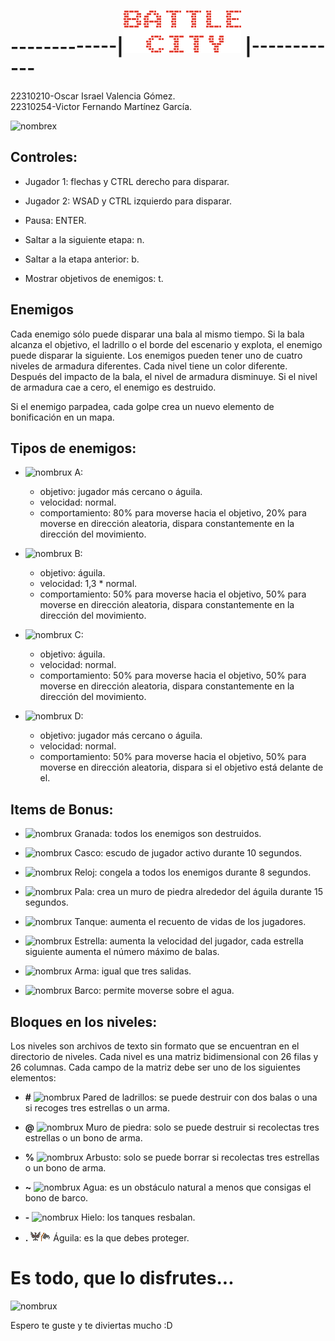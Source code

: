 # -------------|![NOMBRUX](https://github.com/IngeOski19/Battle-city/blob/main/assets/Images/title%20(1).png?raw=true) |------------


22310210-Oscar Israel Valencia Gómez.<br>
22310254-Victor Fernando Martínez García.

![nombrex](https://camo.githubusercontent.com/a304a8c6d21e02e87e5f3c8b83bb0952a9a2da2ffec8349368ea74d27df9bd33/68747470733a2f2f64726976652e676f6f676c652e636f6d2f75633f6578706f72743d766965772669643d3161654c5f61494a6773536941496c73736c62627a3838536b2d454f5f54503039)

## Controles:
+ Jugador 1: flechas y CTRL derecho para disparar.

+ Jugador 2: WSAD y CTRL izquierdo para disparar.

+ Pausa: ENTER.

+ Saltar a la siguiente etapa: n.

+ Saltar a la etapa anterior: b.

+ Mostrar objetivos de enemigos: t.

## Enemigos
Cada enemigo sólo puede disparar una bala al mismo tiempo. Si la bala alcanza el objetivo, el ladrillo o el borde del escenario y explota, el enemigo puede disparar la siguiente. Los enemigos pueden tener uno de cuatro niveles de armadura diferentes. Cada nivel tiene un color diferente. Después del impacto de la bala, el nivel de armadura disminuye. Si el nivel de armadura cae a cero, el enemigo es destruido.

Si el enemigo parpadea, cada golpe crea un nuevo elemento de bonificación en un mapa.

## Tipos de enemigos: 
    
+ ![nombrux](https://github.com/krystiankaluzny/Tanks/raw/master/resources/img/enemy_a.png) A:

     - objetivo: jugador más cercano o águila.
  - velocidad: normal.
  - comportamiento: 80% para moverse hacia el objetivo, 20% para moverse en dirección aleatoria,
dispara constantemente en la dirección del movimiento.

+ ![nombrux](https://github.com/krystiankaluzny/Tanks/raw/master/resources/img/enemy_b.png) B:

  - objetivo: águila.
  - velocidad: 1,3 * normal.
  - comportamiento: 50% para moverse hacia el objetivo, 50% para moverse en dirección aleatoria,
dispara constantemente en la dirección del movimiento.

+ ![nombrux](https://github.com/krystiankaluzny/Tanks/raw/master/resources/img/enemy_c.png) C:

  - objetivo: águila.
  - velocidad: normal.
  - comportamiento: 50% para moverse hacia el objetivo, 50% para moverse en dirección aleatoria,
dispara constantemente en la dirección del movimiento.

+ ![nombrux](https://github.com/krystiankaluzny/Tanks/raw/master/resources/img/enemy_d.png) D:

  -  objetivo: jugador más cercano o águila.
  -  velocidad: normal.
  - comportamiento: 50% para moverse hacia el objetivo, 50% para moverse en dirección aleatoria,
dispara si el objetivo está delante de el.

## Items de Bonus:
+ ![nombrux](https://github.com/krystiankaluzny/Tanks/raw/master/resources/img/bonus_grenade.png) Granada: todos los enemigos son destruidos.

+ ![nombrux](https://github.com/krystiankaluzny/Tanks/raw/master/resources/img/bonus_helmet.png) Casco: escudo de jugador activo durante 10 segundos.

+ ![nombrux](https://github.com/krystiankaluzny/Tanks/raw/master/resources/img/bonus_clock.png) Reloj: congela a todos los enemigos durante 8 segundos.

+ ![nombrux](https://github.com/krystiankaluzny/Tanks/raw/master/resources/img/bonus_shovel.png) Pala: crea un muro de piedra alrededor del águila durante 15 segundos.

+ ![nombrux](https://github.com/krystiankaluzny/Tanks/raw/master/resources/img/bonus_tank.png) Tanque: aumenta el recuento de vidas de los jugadores.

+ ![nombrux](https://github.com/krystiankaluzny/Tanks/raw/master/resources/img/bonus_star.png) Estrella: aumenta la velocidad del jugador, cada estrella siguiente aumenta el número máximo de balas.

+ ![nombrux](https://github.com/krystiankaluzny/Tanks/raw/master/resources/img/bonus_gun.png) Arma: igual que tres salidas. 

+ ![nombrux](https://github.com/krystiankaluzny/Tanks/raw/master/resources/img/bonus_boat.png) Barco: permite moverse sobre el agua.

## Bloques en los niveles:

Los niveles son archivos de texto sin formato que se encuentran en el directorio de niveles. Cada nivel es una matriz bidimensional con 26 filas y 26 columnas. Cada campo de la matriz debe ser uno de los siguientes elementos:

+ __#__ ![nombrux](https://github.com/krystiankaluzny/Tanks/raw/master/resources/img/brick.png) Pared de ladrillos: se puede destruir con dos balas o una si recoges tres estrellas o un arma.

+ __@__ ![nombrux](https://github.com/krystiankaluzny/Tanks/raw/master/resources/img/stone.png) Muro de piedra: solo se puede destruir si recolectas tres estrellas o un bono de arma.

+ __%__ ![nombrux](https://github.com/krystiankaluzny/Tanks/raw/master/resources/img/bush.png) Arbusto: solo se puede borrar si recolectas tres estrellas o un bono de arma.

+ __~__ ![nombrux](https://github.com/krystiankaluzny/Tanks/raw/master/resources/img/water.png) Agua: es un obstáculo natural a menos que consigas el bono de barco.

+ __-__ ![nombrux](https://github.com/krystiankaluzny/Tanks/raw/master/resources/img/ice.png) Hielo: los tanques resbalan.

+ __.__ ![nombrux](https://github.com/IngeOski19/Battle-city/blob/main/assets/Images/bird%20(1).png?raw=true) Águila: es la que debes proteger.

# Es todo, que lo disfrutes...
![nombrux](https://img.itch.zone/aW1hZ2UvMjkzNTM4LzE0MzIwNTYuZ2lm/original/dRkVyi.gif)

Espero te guste y te diviertas mucho :D






